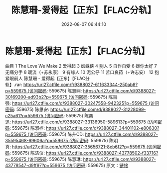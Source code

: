 ﻿---
title: 陈慧珊-爱得起【正东】【FLAC分轨】
date: 2022-08-07 06:44:10
categories: APE、FLAC、MP3
tags: 华语中文
---
# 陈慧珊-爱得起【正东】【FLAC分轨】

曲目
1 The Love We Make
2 爱得起
3 蜘蛛侠
4 别人
5 自作自受
6 嫌你太好
7 无痛分手
8 暖流（+苏永康）
9 有缘人
10 泥公仔
11 苦口良药（+许志安）
12 抱紧眼前人
陈慧珊 -
爱得起【正东】【FLAC分轨】.rar: https://url27.ctfile.com/f/9388027-611633344-250ab8?p=559675 (访问密码:
559675)
陈慧娴: https://url27.ctfile.com/d/9388027-30169200-ad93b2?p=559675 (访问密码:
559675)
陈百强: https://url27.ctfile.com/d/9388027-30247558-942325?p=559675 (访问密码:
559675)
陈思安: https://url27.ctfile.com/d/9388027-31228099-c25a61?p=559675 (访问密码:
559675)
陈奕迅: https://url27.ctfile.com/d/9388027-33136950-589613?p=559675 (访问密码:
559675)
陈淑桦: https://url27.ctfile.com/d/9388027-34401102-e80630?p=559675 (访问密码:
559675)
陈升CD: https://url27.ctfile.com/d/9388027-35595468-69606a?p=559675 (访问密码:
559675)
陈明真: https://url27.ctfile.com/d/9388027-35656721-8eb6f2?p=559675 (访问密码:
559675)
陈洁仪: https://url27.ctfile.com/d/9388027-43778502-f33716?p=559675 (访问密码:
559675)
陈慧琳: https://url27.ctfile.com/d/9388027-43778547-d9ff97?p=559675 (访问密码:
559675)
原文：[链接](https://blog.sina.com.cn/s/blog_1647c7e7601030yql.html)